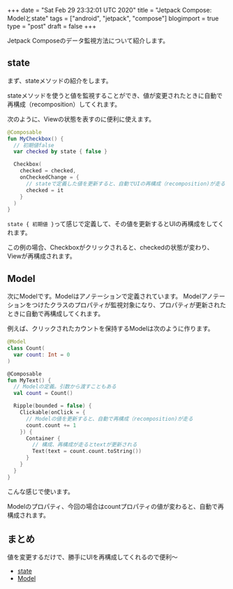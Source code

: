 +++
date = "Sat Feb 29 23:32:01 UTC 2020"
title = "Jetpack Compose: Modelとstate"
tags = ["android", "jetpack", "compose"]
blogimport = true
type = "post"
draft = false
+++

Jetpack Composeのデータ監視方法について紹介します。

## state

まず、stateメソッドの紹介をします。

stateメソッドを使うと値を監視することができ、値が変更されたときに自動で再構成（recomposition）してくれます。

次のように、Viewの状態を表すのに便利に使えます。

```kotlin
@Composable
fun MyCheckbox() {
  // 初期値false
  var checked by state { false }

  Checkbox(
    checked = checked,
    onCheckedChange = {
      // stateで定義した値を更新すると、自動でUIの再構成（recomposition)が走る
      checked = it
    }
  )
}
```

`state { 初期値 }`って感じで定義して、その値を更新するとUIの再構成をしてくれます。

この例の場合、Checkboxがクリックされると、checkedの状態が変わり、Viewが再構成されます。

## Model

次にModelです。Modelはアノテーションで定義されています。
Modelアノテーションをつけたクラスのプロパティが監視対象になり、プロパティが更新されたときに自動で再構成してくれます。

例えば、クリックされたカウントを保持するModelは次のように作ります。

```kotlin
@Model
class Count(
  var count: Int = 0
)

@Composable
fun MyText() {
  // Modelの定義。引数から渡すこともある
  val count = Count()

  Ripple(bounded = false) {
    Clickable(onClick = {
      // Modelの値を更新すると、自動で再構成（recomposition)が走る
      count.count += 1
    }) {
      Container {
        // 構成、再構成が走るとtextが更新される
        Text(text = count.count.toString())
      }
    }
  }
}
```

こんな感じで使います。

Modelのプロパティ、今回の場合はcountプロパティの値が変わると、自動で再構成されます。

## まとめ

値を変更するだけで、勝手にUIを再構成してくれるので便利〜

- [state](https://developer.android.com/reference/kotlin/androidx/compose/package-summary#state(kotlin.Function2,%20kotlin.Function0))
- [Model](https://developer.android.com/reference/kotlin/androidx/compose/Model)
